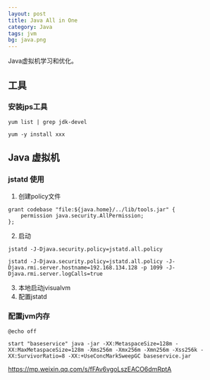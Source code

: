 ```yaml
---
layout: post
title: Java All in One
category: Java
tags: jvm
bg: java.png
---
```

Java虚拟机学习和优化。



## 工具

### 安装jps工具

```shell
yum list | grep jdk-devel

yum -y install xxx
```



## Java 虚拟机

### jstatd 使用

1. 创建policy文件 

```shell  
grant codebase "file:${java.home}/../lib/tools.jar" {   
    permission java.security.AllPermission;
};
```

2. 启动

```shell  
jstatd -J-Djava.security.policy=jstatd.all.policy

jstatd -J-Djava.security.policy=jstatd.all.policy -J-Djava.rmi.server.hostname=192.168.134.128 -p 1099 -J-Djava.rmi.server.logCalls=true
```

3. 本地启动jvisualvm
4. 配置jstatd



### 配置jvm内存

```shell  
@echo off

start "baseservice" java -jar -XX:MetaspaceSize=128m -XX:MaxMetaspaceSize=128m -Xms256m -Xmx256m -Xmn256m -Xss256k -XX:SurvivorRatio=8 -XX:+UseConcMarkSweepGC baseservice.jar
```



https://mp.weixin.qq.com/s/fFAv6vgoLszEACO6dmRptA